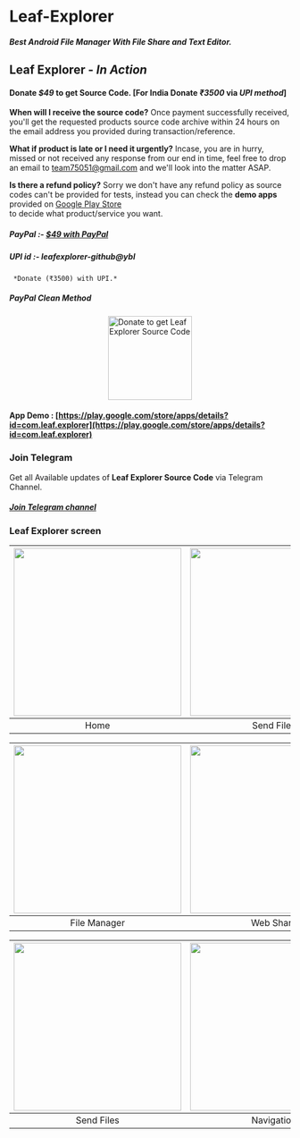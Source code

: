 # Leaf-Explorer
##### Best Android File Manager With File Share and Text Editor.

## Leaf Explorer - *In Action*
#### Donate *$49* to get Source Code. [For India Donate *₹3500* via *UPI method*]
**When will I receive the source code?**
Once payment successfully received, you'll get the requested products source code archive within 24 hours on the email address you provided during transaction/reference.

**What if product is late or I need it urgently?**
Incase, you are in hurry, missed or not received any response from our end in time, feel free to drop an email to team75051@gmail.com and we'll look into the matter ASAP.

**Is there a refund policy?**
Sorry we don't have any refund policy as source codes can't be provided for tests, instead you can check the **demo apps** provided on [Google Play Store](https://play.google.com/store/apps/details?id=com.leaf.explorer)</br> to decide what product/service you want.

##### PayPal :- [*$49* with PayPal](http://paypal.me/premium813)</br>
##### UPI id :- leafexplorer-github@ybl 
     *Donate (₹3500) with UPI.*

##### PayPal Clean Method
<a href="http://paypal.me/premium813" target="_blank" title="Buy me a Coffee"><img width="150" style="border:0px;width:150px;display:block;margin:0 auto" src="https://github.com/mjbdl/Premium-SmartWebView/blob/master/app/donate-now-button-n-dim-300x162.jpg" border="0" alt="Donate to get Leaf Explorer Source Code" /></a>

#### App Demo : [https://play.google.com/store/apps/details?id=com.leaf.explorer](https://play.google.com/store/apps/details?id=com.leaf.explorer)<br>

### Join Telegram
Get all Available updates of **Leaf Explorer Source Code** via Telegram Channel.
##### [Join Telegram channel](https://t.me/LeafExplorer)</br>


### Leaf Explorer screen
| <img src = "https://github.com/Shiv-Shambhu/Leaf-Explorer/blob/main/PicsArt_12-30-08.55.47.jpg" width = "300"/> | <img src = "https://github.com/Shiv-Shambhu/Leaf-Explorer/blob/main/PicsArt_12-28-05.22.30.jpg" width = "300"/> |
|:---:|:---:|
| Home | Send Files |





| <img src = "https://github.com/Shiv-Shambhu/Leaf-Explorer/blob/main/PicsArt_12-28-05.19.27.jpg" width = "300"/> | <img src = "https://github.com/Shiv-Shambhu/Leaf-Explorer/blob/main/PicsArt_12-28-05.24.50.jpg" width = "300"/> |
|:---:|:---:|
| File Manager | Web Share |






| <img src = "https://github.com/Shiv-Shambhu/Leaf-Explorer/blob/main/PicsArt_12-28-05.29.55.jpg" width = "300"/> | <img src = "https://github.com/Shiv-Shambhu/Leaf-Explorer/blob/main/PicsArt_12-28-05.32.43.jpg" width = "300"/>|
|:---:|:---:|
| Send Files | Navigation |
